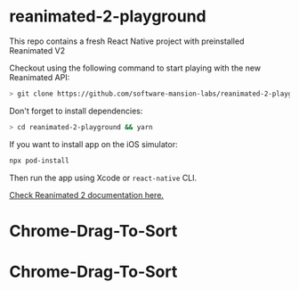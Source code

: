 # reanimated-2-playground

This repo contains a fresh React Native project with preinstalled Reanimated V2

Checkout using the following command to start playing with the new Reanimated API:

```bash
> git clone https://github.com/software-mansion-labs/reanimated-2-playground.git
```

Don't forget to install dependencies:
```bash
> cd reanimated-2-playground && yarn
```

If you want to install app on the iOS simulator:
```bash
npx pod-install
```

Then run the app using Xcode or `react-native` CLI.

[Check Reanimated 2 documentation here.](https://docs.swmansion.com/react-native-reanimated/)
# Chrome-Drag-To-Sort
# Chrome-Drag-To-Sort
